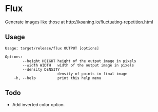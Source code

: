 # Flux #
Generate images like those at http://koaning.io/fluctuating-repetition.html

## Usage ##
```
Usage: target/release/flux OUTPUT [options]

Options:
        --height HEIGHT height of the output image in pixels
        --width WIDTH   width of the output image in pixels
        --density DENSITY
                        density of points in final image
    -h, --help          print this help menu
```

## Todo ##
* Add inverted color option.
